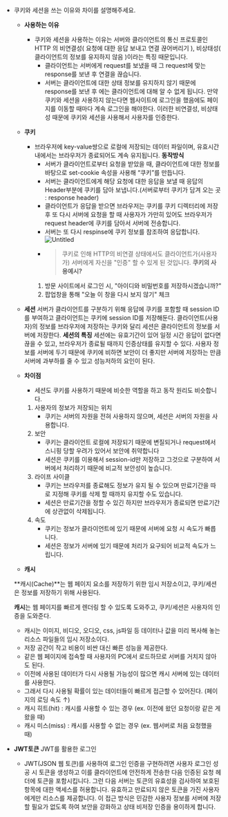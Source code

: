 -   쿠키와 세션을 쓰는 이유와 차이를 설명해주세요.

    -   **사용하는 이유**
        -   쿠키와 세션을 사용하는 이유는 서버와 클라이언트의 통신 프로토콜인 HTTP 의 비연결성( 요청에 대한 응답 보내고 연결 끊어버리기 ), 비상태성( 클라이언트의 정보를 유지하지 않음 )이라는 특징 때문입니다.
            -   클라이언트는 서버에게 request를 보냈을 때 그 request에 맞는 response를 보낸 후 연결을 끊습니다.
            -   서버는 클라이언트에 대한 상태 정보를 유지하지 않기 때문에 response를 보낸 후 에는 클라이언트에 대해 알 수 없게 됩니다.
                만약 쿠키와 세션을 사용하지 않는다면 웹사이트에 로그인을 했음에도 페이지를 이동할 때마다 계속 로그인을 해야한다.
                이러한 비연결성, 비상태성 때문에 쿠키와 세션을 사용해서 사용자를 인증한다.
    -   **쿠키**
        -   브라우저에 key-value쌍으로 로컬에 저장되는 데이터 파일이며, 유효시간 내에서는 브라우저가 종료되어도 계속 유지됩니다.
            **동작방식**
            -   서버가 클라이언트로부터 요청을 받았을 때, 클라이언트에 대한 정보를 바탕으로 set-cookie 속성을 사용해 “쿠키”를 만듭니다.
            -   서버는 클라이언트에게 해당 요청에 대한 응답을 보낼 때 응답의 Header부분에 쿠키를 담아 보냅니다.(서버로부터 쿠키가 담겨 오는 곳 : response header)
            -   클라이언트가 응답을 받으면 브라우저는 쿠키를 쿠키 디렉터리에 저장 후 또 다시 서버에 요청을 할 때 사용자가 가만히 있어도 브라우저가 request header에 쿠키를 담아서 서버에 전송합니다.
            -   서버는 또 다시 respinse에 쿠키 정보를 참조하여 응답합니다.
                ![Untitled](https://prod-files-secure.s3.us-west-2.amazonaws.com/976b641b-2e6b-431e-9b42-97c07d7d244f/f96a7976-d93a-4f40-a1be-30f9df89225c/Untitled.png)
            -   > 쿠키로 인해 HTTP의 비연결 상태에서도 클라이언트가(사용자가) 서버에게 자신을 "인증" 할 수 있게 된 것입니다.
                > **쿠키의 사용예시?**
            1. 방문 사이트에서 로그인 시, "아이디와 비밀번호를 저장하시겠습니까?"
            2. 팝업창을 통해 "오늘 이 창을 다시 보지 않기" 체크
    -   **세션**
        서버가 클라이언트를 구분하기 위해 응답에 쿠키를 포함할 때 session ID를 부여하고 클라이언트는 쿠키에 session ID를 저장해둔다.
        클라이언트(사용자)의 정보를 브라우저에 저장하는 쿠키와 달리 세션은 클라이언트의 정보를 서버에 저장한다.
        **세션의 특징**
        세션에는 유효기간이 있어 일정 시간 응답이 없다면 끊을 수 있고, 브라우저가 종료될 때까지 인증상태를 유지할 수 있다.
        사용자 정보를 서버에 두기 때문에 쿠키에 비하면 보안이 더 좋지만 서버에 저장하는 만큼 서버에 과부하를 줄 수 있고 성능저하의 요인이 된다.
    -   **차이점**

        -   세션도 쿠키를 사용하기 때문에 비슷한 역할을 하고 동작 원리도 비슷합니다.

        1. 사용자의 정보가 저장되는 위치
            - 쿠키는 서버의 자원을 전혀 사용하지 않으며, 세션은 서버의 자원을 사용합니다.
        2. 보안
            - 쿠키는 클라이언트 로컬에 저장되기 때문에 변질되거나 request에서 스니핑 당할 우려가 있어서 보안에 취약합니다
            - 세션은 쿠키를 이용해서 session-id만 저장하고 그것으로 구분하여 서버에서 처리하기 때문에 비교적 보안성이 높습니다.
        3. 라이프 사이클
            - 쿠키는 브라우저를 종료해도 정보가 유지 될 수 있으며 만료기간을 따로 지정해 쿠키를 삭제 할 때까지 유지할 수도 있습니다.
            - 세션은 만료기간을 정할 수 있긴 하지만 브라우저가 종료되면 만료기간에 상관없이 삭제됩니다.
        4. 속도
            - 쿠키는 정보가 클라이언트에 있기 때문에 서버에 요청 시 속도가 빠릅니다.
            - 세션은 정보가 서버에 있기 때문에 처리가 요구되어 비교적 속도가 느립니다.

    -   **캐시**

    **캐시(Cache)**는 웹 페이지 요소를 저장하기 위한 임시 저장소이고, 쿠키/세션은 정보를 저장하기 위해 사용된다.

    **캐시**는 웹 페이지를 빠르게 렌더링 할 수 있도록 도와주고, 쿠키/세션은 사용자의 인증을 도와준다.

    -   캐시는 이미지, 비디오, 오디오, css, js파일 등 데이터나 값을 미리 복사해 놓는 리소스 파일들의 임시 저장소이다.
    -   저장 공간이 작고 비용이 비싼 대신 빠른 성능을 제공한다.
    -   같은 웹 페이지에 접속할 때 사용자의 PC에서 로드하므로 서버를 거치지 않아도 된다.
    -   이전에 사용된 데이터가 다시 사용될 가능성이 많으면 캐시 서버에 있는 데이터를 사용한다.
    -   그래서 다시 사용될 확률이 있는 데이터들이 빠르게 접근할 수 있어진다. (페이지의 로딩 속도 ↑)
    -   캐시 히트(hit) : 캐시를 사용할 수 있는 경우 (ex. 이전에 왔던 요청이랑 같은 게 왔을 때)
    -   캐시 미스(miss) : 캐시를 사용할 수 없는 경우 (ex. 웹서버로 처음 요청했을 때)

-   **JWT토큰**
    JWT를 활용한 로그인
    -   JWT(JSON 웹 토큰)를 사용하여 로그인 인증을 구현하려면 사용자 로그인 성공 시 토큰을 생성하고 이를 클라이언트에 안전하게 전송한 다음 인증된 요청 헤더에 토큰을 포함시킵니다. 그런 다음 서버는 토큰의 유효성을 검사하여 보호된 항목에 대한 액세스를 허용합니다. 유효하고 만료되지 않은 토큰을 가진 사용자에게만 리소스를 제공합니다. 이 접근 방식은 민감한 사용자 정보를 서버에 저장할 필요가 없도록 하여 보안을 강화하고 상태 비저장 인증을 용이하게 합니다.
